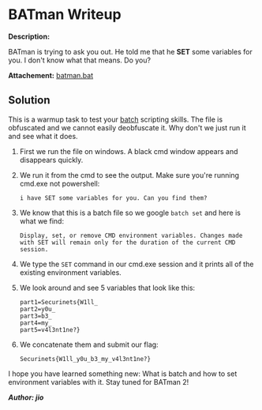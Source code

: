 # BATman Writeup

**Description:**

BATman is trying to ask you out. He told me that he **SET** some variables for you. I don't know what that means. Do you?

**Attachement:**
[batman.bat](Files\batman.bat)

## Solution

This is a warmup task to test your [batch](https://en.wikipedia.org/wiki/Batch_file) scripting skills. The file is obfuscated and we cannot easily deobfuscate it. Why don't we just run it and see what it does.

 1. First we run the file on windows. A black cmd window appears and disappears quickly.
 2. We run it from the cmd to see the output. Make sure you're running cmd.exe not powershell:

        i have SET some variables for you. Can you find them?

 4. We know that this is a batch file so we google `batch set` and here is what we find:

        Display, set, or remove CMD environment variables. Changes made with SET will remain only for the duration of the current CMD session.

 5. We type the `SET` command in our cmd.exe session and it prints all of the existing environment variables.
 6. We look around and see 5 variables that look like this:

        part1=Securinets{W1ll_
        part2=y0u_
        part3=b3_
        part4=my_
        part5=v4l3nt1ne?}

 8. We concatenate them and submit our flag:

        Securinets{W1ll_y0u_b3_my_v4l3nt1ne?}

I hope you have learned something new: What is batch and how to set environment variables with it. Stay tuned for BATman 2!

***Author: jio***
